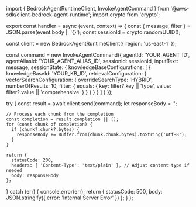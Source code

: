 import { BedrockAgentRuntimeClient, InvokeAgentCommand } from '@aws-sdk/client-bedrock-agent-runtime';
import crypto from 'crypto';

export const handler = async (event, context) => {
  const { message, filter } = JSON.parse(event.body || '{}');
  const sessionId = crypto.randomUUID();
  
  const client = new BedrockAgentRuntimeClient({ region: 'us-east-1' });

  const command = new InvokeAgentCommand({
    agentId: 'YOUR_AGENT_ID',
    agentAliasId: 'YOUR_AGENT_ALIAS_ID',
    sessionId: sessionId,
    inputText: message,
    sessionState: {
      knowledgeBaseConfigurations: [
        {
          knowledgeBaseId: 'YOUR_KB_ID',
          retrievalConfiguration: {
            vectorSearchConfiguration: {
              overrideSearchType: 'HYBRID',
              numberOfResults: 10,
              filter: {
                equals: {
                  key: filter?.key || 'type',
                  value: filter?.value || 'comprehensive'
                }
              }
            }
          }
        }
      ]
    }
  });

  try {
    const result = await client.send(command);
    let responseBody = '';

    // Process each chunk from the completion
    const completion = result.completion || [];
    for (const chunk of completion) {
      if (chunk?.chunk?.bytes) {
        responseBody += Buffer.from(chunk.chunk.bytes).toString('utf-8');
      }
    }

    return {
      statusCode: 200,
      headers: { 'Content-Type': 'text/plain' }, // Adjust content type if needed
      body: responseBody
    };
    
  } catch (err) {
    console.error(err);
    return {
      statusCode: 500,
      body: JSON.stringify({ error: 'Internal Server Error' })
    };
  }
};
